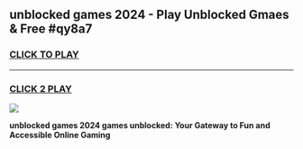
## unblocked games 2024 - Play Unblocked Gmaes & Free #qy8a7
<h3>
<a href="https://news.freeplayer.one?title=unblocked_games_2024&ref=26F">CLICK TO PLAY</a></h3>
<hr>

<h3>
<a href="https://news.freeplayer.one?title=unblocked_games_2024&ref=26F">CLICK 2 PLAY</a>
  
</h3>

<a href="https://news.freeplayer.one?title=unblocked_games_2024&ref=26F/"><img src="https://clearcache.store/games.png"></a>


**unblocked games 2024 games unblocked: Your Gateway to Fun and Accessible Online Gaming**
